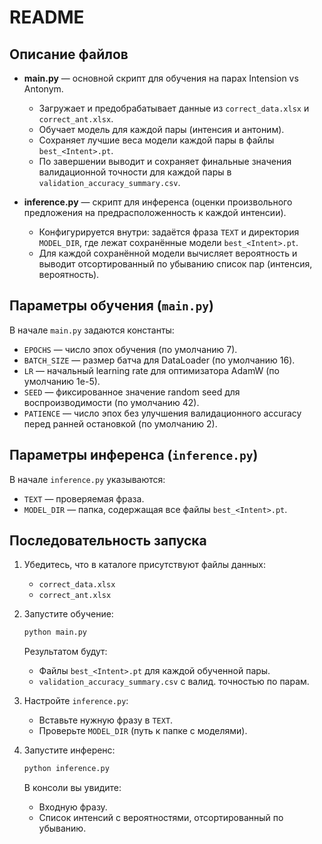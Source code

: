 # README

## Описание файлов

* **main.py** — основной скрипт для обучения на парах Intension vs Antonym.

  * Загружает и предобрабатывает данные из `correct_data.xlsx` и `correct_ant.xlsx`.
  * Обучает модель для каждой пары (интенсия и антоним).
  * Сохраняет лучшие веса модели каждой пары в файлы `best_<Intent>.pt`.
  * По завершении выводит и сохраняет финальные значения валидационной точности для каждой пары в `validation_accuracy_summary.csv`.

* **inference.py** — скрипт для инференса (оценки произвольного предложения на предрасположенность к каждой интенсии).

  * Конфигурируется внутри: задаётся фраза `TEXT` и директория `MODEL_DIR`, где лежат сохранённые модели `best_<Intent>.pt`.
  * Для каждой сохранённой модели вычисляет вероятность и выводит отсортированный по убыванию список пар (интенсия, вероятность).

## Параметры обучения (`main.py`)

В начале `main.py` задаются константы:

* `EPOCHS` — число эпох обучения (по умолчанию 7).
* `BATCH_SIZE` — размер батча для DataLoader (по умолчанию 16).
* `LR` — начальный learning rate для оптимизатора AdamW (по умолчанию 1e-5).
* `SEED` — фиксированное значение random seed для воспроизводимости (по умолчанию 42).
* `PATIENCE` — число эпох без улучшения валидационного accuracy перед ранней остановкой (по умолчанию 2).

## Параметры инференса (`inference.py`)

В начале `inference.py` указываются:

* `TEXT` — проверяемая фраза.
* `MODEL_DIR` — папка, содержащая все файлы `best_<Intent>.pt`.

## Последовательность запуска

1. Убедитесь, что в каталоге присутствуют файлы данных:

   * `correct_data.xlsx`
   * `correct_ant.xlsx`

2. Запустите обучение:

   ```bash
   python main.py
   ```

   Результатом будут:

   * Файлы `best_<Intent>.pt` для каждой обученной пары.
   * `validation_accuracy_summary.csv` с валид. точностью по парам.

3. Настройте `inference.py`:

   * Вставьте нужную фразу в `TEXT`.
   * Проверьте `MODEL_DIR` (путь к папке с моделями).

4. Запустите инференс:

   ```bash
   python inference.py
   ```

   В консоли вы увидите:

   * Входную фразу.
   * Список интенсий с вероятностями, отсортированный по убыванию.

